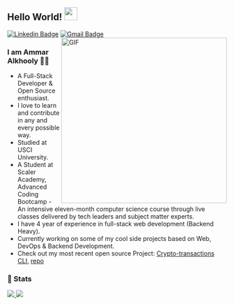 ## Hello World! <img src="https://raw.githubusercontent.com/iampavangandhi/iampavangandhi/master/gifs/Hi.gif" width="30px"></h2>

[![Linkedin Badge](https://img.shields.io/badge/-ammar_alkhooly-blue?style=flat-square&logo=Linkedin&logoColor=white&link=https://www.linkedin.com/in/ammar-alkhooly/)](https://www.linkedin.com/in/ammar-alkhooly/) 
[![Gmail Badge](https://img.shields.io/badge/-ammaralkhooly1@gmail.com-c14438?style=flat-square&logo=Gmail&logoColor=white&link=mailto:ammaralkhooly1@gmail.com)](mailto:ammaralkhooly1@gmail.com)
<br />
<img align="right" width="380px" alt="GIF" src="https://user-images.githubusercontent.com/22797857/90096358-dba16400-dd54-11ea-8e44-e181ada72661.gif" />

### I am Ammar Alkhooly 👨‍💻
- A Full-Stack Developer & Open Source enthusiast.
- I love to learn and contribute in any and every possible way.
- Studied at USCI University.
- A Student at Scaler Academy, Advanced Coding Bootcamp - An intensive eleven-month computer science course through live classes delivered by tech leaders and subject matter experts.
- I have 4 year of experience in full-stack web development (Backend Heavy).
- Currently working on some of my cool side projects based on Web, DevOps & Backend Development.
- Check out my most recent open source Project: [Crypto-transactions CLI](https://www.npmjs.com/package/crypto-trans), [repo](https://github.com/AmmarAlkhooly98/crypto-trans)

### 🚦 Stats

<a href="https://github.com/AmmarAlkhooly98/website">
  <img src="https://github-readme-stats.vercel.app/api?username=AmmarAlkhooly98&show_icons=true&hide=contribs&count_private=true&theme=algolia" />
</a>
<a href="https://github.com/AmmarAlkhooly98/website">
  <img src="https://github-readme-stats.vercel.app/api/top-langs/?username=AmmarAlkhooly98&layout=compact" />
</a>
